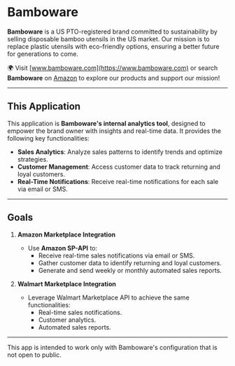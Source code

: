 # Bamboware

**Bamboware** is a US PTO-registered brand committed to sustainability by selling disposable bamboo utensils in the US market. Our mission is to replace plastic utensils with eco-friendly options, ensuring a better future for generations to come. 

🌍 Visit [www.bamboware.com](https://www.bamboware.com) or search **Bamboware** on [Amazon](https://www.amazon.com) to explore our products and support our mission!

---

## This Application

This application is **Bamboware's internal analytics tool**, designed to empower the brand owner with insights and real-time data. It provides the following key functionalities:
- **Sales Analytics**: Analyze sales patterns to identify trends and optimize strategies.
- **Customer Management**: Access customer data to track returning and loyal customers.
- **Real-Time Notifications**: Receive real-time notifications for each sale via email or SMS.

---

## Goals

1. **Amazon Marketplace Integration**
   - Use **Amazon SP-API** to:
     - Receive real-time sales notifications via email or SMS.
     - Gather customer data to identify returning and loyal customers.
     - Generate and send weekly or monthly automated sales reports.

2. **Walmart Marketplace Integration**
   - Leverage Walmart Marketplace API to achieve the same functionalities:
     - Real-time sales notifications.
     - Customer analytics.
     - Automated sales reports.

---

This app is intended to work only with Bamboware's configuration that is not open to public.
